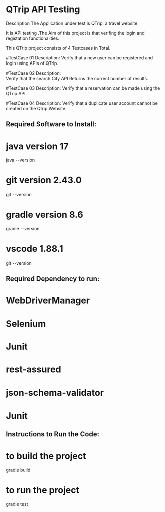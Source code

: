 
# QTrip API Testing

Description
The Application under test is QTrip, a travel website

It is API testing .The Aim of this project is that verifing the login and registation functionalities.

This QTrip project consists of 4 Testcases in Total.

#TestCase 01 Description:
Verify that a new user can be registered and login using APIs of QTrip.

#TestCase 02 Description:	
Verify that the search City API Returns the correct number of results.

#TestCase 03 Description:
Verify that a reservation can be made using the QTrip API.

#TestCase 04 Description:
Verify that a duplicate user account cannot be created on the Qtrip Website.

## Required Software to Install:

# java version 17
java --version
# git version 2.43.0
git --version
# gradle version 8.6
gradle --version
# vscode 1.88.1
git --version

## Required Dependency to run:
# WebDriverManager
# Selenium
# Junit
# rest-assured
# json-schema-validator
# Junit

## Instructions to Run the Code:
# to build the project
gradle build
# to run the project
gradle test